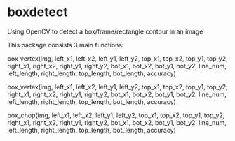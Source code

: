 # boxdetect
Using OpenCV to detect a box/frame/rectangle contour in an image

This package consists 3 main functions:

box_vertex(img, left_x1, left_x2, left_y1, left_y2, top_x1, top_x2, top_y1, top_y2, right_x1, right_x2, right_y1,
             right_y2, bot_x1,
             bot_x2, bot_y1, bot_y2, line_num, left_length, right_length, top_length,
             bot_length, accuracy)

box_vertex(img, left_x1, left_x2, left_y1, left_y2, top_x1, top_x2, top_y1, top_y2, right_x1, right_x2, right_y1,
             right_y2, bot_x1,
             bot_x2, bot_y1, bot_y2, line_num, left_length, right_length, top_length,
             bot_length, accuracy)
             
box_chop(img, left_x1, left_x2, left_y1, left_y2, top_x1, top_x2, top_y1, top_y2, right_x1, right_x2, right_y1,
             right_y2, bot_x1,
             bot_x2, bot_y1, bot_y2, line_num, left_length, right_length, top_length,
             bot_length, accuracy)
             
             
